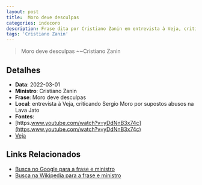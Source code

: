 ```yaml
---
layout: post
title:  Moro deve desculpas
categories: indecoro
description: Frase dita por Cristiano Zanin em entrevista à Veja, criticando Sergio Moro por supostos abusos na Lava Jato
tags: 'Cristiano Zanin'
---
```


> Moro deve desculpas
> ~~Cristiano Zanin

## Detalhes
- **Data**: 2022-03-01
- **Ministro**: Cristiano Zanin
- **Frase**: Moro deve desculpas
- **Local**: entrevista à Veja, criticando Sergio Moro por supostos abusos na Lava Jato
- **Fontes**:
- [https.www.youtube.com/watch?v=yDdNnB3x74c](https.www.youtube.com/watch?v=yDdNnB3x74c)
- [Veja](Veja)

## Links Relacionados
- [Busca no Google para a frase e ministro](https://www.google.com/search?q=%22Cristiano%20Zanin%22%2BMoro%20deve%20desculpas%2Bentrevista%20%C3%A0%20Veja%2C%20criticando%20Sergio%20Moro%20por%20supostos%20abusos%20na%20Lava%20Jato)
- [Busca na Wikipedia para a frase e ministro](https://en.wikipedia.org/w/index.php?search=%22Cristiano%20Zanin%22%2BMoro%20deve%20desculpas%2Bentrevista%20%C3%A0%20Veja%2C%20criticando%20Sergio%20Moro%20por%20supostos%20abusos%20na%20Lava%20Jato)
